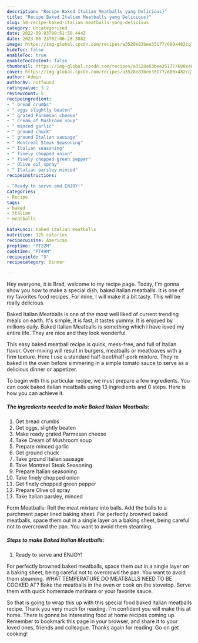 ```yaml
---
description: "Recipe Baked Italian Meatballs yang Delicious}"
title: "Recipe Baked Italian Meatballs yang Delicious}"
slug: 50-recipe-baked-italian-meatballs-yang-delicious
category: Uncategorized
date: 2022-09-03T00:51:50.444Z
date: 2023-06-23T02:06:28.388Z
image: https://img-global.cpcdn.com/recipes/a3528e83bee35177/680x482cq70/baked-italian-meatballs-recipe-main-photo.jpg
hideToc: false
enableToc: true
enableTocContent: false
thumbnail: https://img-global.cpcdn.com/recipes/a3528e83bee35177/680x482cq70/baked-italian-meatballs-recipe-main-photo.jpg
cover: https://img-global.cpcdn.com/recipes/a3528e83bee35177/680x482cq70/baked-italian-meatballs-recipe-main-photo.jpg
author: Admin
authorAv: notfound
ratingvalue: 3.2
reviewcount: 5
recipeingredient:
- " bread crumbs"
- " eggs slightly beaten"
- " grated Parmesan cheese"
- " Cream of Mushroom soup"
- " minced garlic"
- " ground chuck"
- " ground Italian sausage"
- " Montreal Steak Seasoning"
- " Italian seasoning"
- " finely chopped onion"
- " finely chopped green pepper"
- " Olive oil spray"
- " Italian parsley minced"
recipeinstructions:

- "Ready to serve and ENJOY!"
categories:
- Recipe
tags:
- baked
- italian
- meatballs

katakunci: baked italian meatballs 
nutrition: 125 calories
recipecuisine: American
preptime: "PT22M"
cooktime: "PT49M"
recipeyield: "3"
recipecategory: Dinner

---
```



Hey everyone, it is Brad, welcome to my recipe page. Today, I'm gonna show you how to make a special dish, baked italian meatballs. It is one of my favorites food recipes. For mine, I will make it a bit tasty. This will be really delicious.

Baked Italian Meatballs is one of the most well liked of current trending meals on earth. It's simple, it is fast, it tastes yummy. It is enjoyed by millions daily. Baked Italian Meatballs is something which I have loved my entire life. They are nice and they look wonderful.

This easy baked meatball recipe is quick, mess-free, and full of Italian flavor. Over-mixing will result in burgers, meatballs or meatloaves with a firm texture. Here I use a standard half-beef/half-pork mixture. They&#39;re baked in the oven before simmering in a simple tomato sauce to serve as a delicious dinner or appetizer.


To begin with this particular recipe, we must prepare a few ingredients. You can cook baked italian meatballs using 13 ingredients and 0 steps. Here is how you can achieve it.

<!--inarticleads1-->

##### The ingredients needed to make Baked Italian Meatballs:

1. Get  bread crumbs
1. Get  eggs, slightly beaten
1. Make ready  grated Parmesan cheese
1. Take  Cream of Mushroom soup
1. Prepare  minced garlic
1. Get  ground chuck
1. Take  ground Italian sausage
1. Take  Montreal Steak Seasoning
1. Prepare  Italian seasoning
1. Take  finely chopped onion
1. Get  finely chopped green pepper
1. Prepare  Olive oil spray
1. Take  Italian parsley, minced


Form Meatballs: Roll the meat mixture into balls. Add the balls to a parchment paper lined baking sheet. For perfectly browned baked meatballs, space them out in a single layer on a baking sheet, being careful not to overcrowd the pan. You want to avoid them steaming. 

<!--inarticleads2-->

##### Steps to make Baked Italian Meatballs:


1. Ready to serve and ENJOY!

For perfectly browned baked meatballs, space them out in a single layer on a baking sheet, being careful not to overcrowd the pan. You want to avoid them steaming. WHAT TEMPERATURE DO MEATBALLS NEED TO BE COOKED AT? Bake the meatballs in the oven or cook on the stovetop. Serve them with quick homemade marinara or your favorite sauce. 

So that is going to wrap this up with this special food baked italian meatballs recipe. Thank you very much for reading. I'm confident you will make this at home. There is gonna be interesting food at home recipes coming up. Remember to bookmark this page in your browser, and share it to your loved ones, friends and colleague. Thanks again for reading. Go on get cooking!
